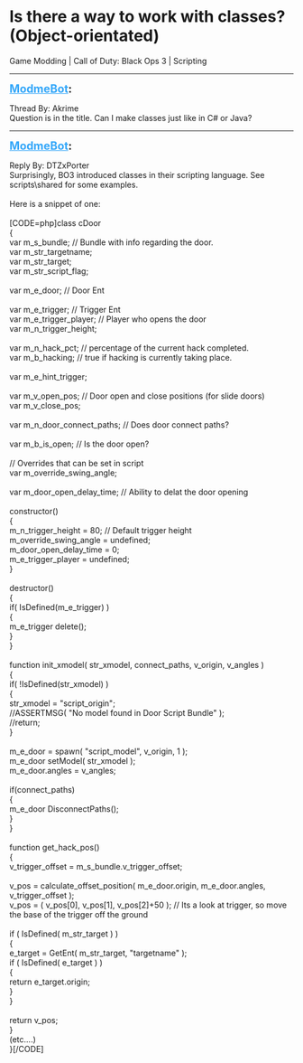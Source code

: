 # Is there a way to work with classes? (Object-orientated)
Game Modding | Call of Duty: Black Ops 3 | Scripting

---
<strong style="font-size: 1.4em;"><span style="text-decoration: underline;text-decoration-color: #34a7f9;"><span style="color:#34a7f9;">ModmeBot</span></span>:</strong>

<p>Thread By: Akrime<br />Question is in the title. Can I make classes just like in C# or Java?</p>

---
<strong style="font-size: 1.4em;"><span style="text-decoration: underline;text-decoration-color: #34a7f9;"><span style="color:#34a7f9;">ModmeBot</span></span>:</strong>

<p>Reply By: DTZxPorter<br />Surprisingly, BO3 introduced classes in their scripting language. See scripts\shared for some examples.<br /> <br />Here is a snippet of one:<br /> <br />[CODE=php]class cDoor<br />{<br />	var m_s_bundle;							// Bundle with info regarding the door.<br />	var m_str_targetname;<br />	var m_str_target;<br />	var m_str_script_flag;<br />	<br />	var m_e_door;							// Door Ent<br /><br />	var m_e_trigger;						// Trigger Ent<br />	var	m_e_trigger_player;					// Player who opens the door<br />	var m_n_trigger_height;<br />	<br />	var m_n_hack_pct;						// percentage of the current hack completed.<br />	var m_b_hacking;						// true if hacking is currently taking place.<br />	<br />	var m_e_hint_trigger;<br /><br />	var m_v_open_pos;						// Door open and close positions (for slide doors)<br />	var m_v_close_pos;<br />	<br />	var m_n_door_connect_paths;				// Does door connect paths?<br /><br />	var m_b_is_open;						// Is the door open?<br /><br />	// Overrides that can be set in script<br />	var m_override_swing_angle;<br /><br />	var m_door_open_delay_time;				// Ability to delat the door opening<br />	<br />	constructor()<br />	{<br />		m_n_trigger_height = 80;			// Default trigger height<br />		m_override_swing_angle = undefined;<br />		m_door_open_delay_time = 0;<br />		m_e_trigger_player = undefined;<br />	}<br /><br />	destructor()<br />	{<br />		if( IsDefined(m_e_trigger) )<br />		{<br />			m_e_trigger delete();<br />		}<br />	}<br /><br />	function init_xmodel( str_xmodel, connect_paths, v_origin, v_angles )<br />	{<br />		if( !IsDefined(str_xmodel) )<br />		{<br />			str_xmodel = &quot;script_origin&quot;;<br />			//ASSERTMSG( &quot;No model found in Door Script Bundle&quot; );<br />			//return;<br />		}<br /><br />		m_e_door = spawn( &quot;script_model&quot;, v_origin, 1 );<br />		m_e_door setModel( str_xmodel );<br />		m_e_door.angles = v_angles;<br />		<br />		if(connect_paths)<br />		{<br />			m_e_door DisconnectPaths();<br />		}			<br />	}<br />	<br />	function get_hack_pos()<br />	{<br />		v_trigger_offset = m_s_bundle.v_trigger_offset;<br />	<br />		v_pos = calculate_offset_position( m_e_door.origin, m_e_door.angles, v_trigger_offset );<br />		v_pos = ( v_pos[0], v_pos[1], v_pos[2]+50 );		// Its a look at trigger, so move the base of the trigger off the ground<br />		<br />		if ( IsDefined( m_str_target ) )<br />		{<br />			e_target = GetEnt( m_str_target, &quot;targetname&quot; );<br />			if ( IsDefined( e_target ) )<br />			{<br />				return e_target.origin;<br />			}<br />		}<br />		<br />		return v_pos;<br />	}<br />(etc....)<br />}[/CODE]</p>
